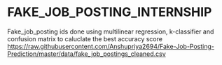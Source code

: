 # FAKE_JOB_POSTING_INTERNSHIP
Fake_job_posting ids done using multilinear regression, k-classifier and confusion matrix to caluclate the best accuracy score
https://raw.githubusercontent.com/Anshupriya2694/Fake-Job-Posting-Prediction/master/data/fake_job_postings_cleaned.csv
